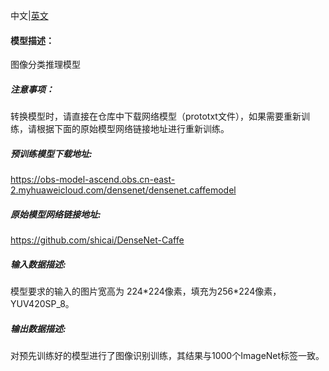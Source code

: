 中文|[英文](README_en.md)
#### 模型描述：

图像分类推理模型

##### 注意事项：
转换模型时，请直接在仓库中下载网络模型（prototxt文件），如果需要重新训练，请根据下面的原始模型网络链接地址进行重新训练。

##### 预训练模型下载地址:
https://obs-model-ascend.obs.cn-east-2.myhuaweicloud.com/densenet/densenet.caffemodel

##### 原始模型网络链接地址:
https://github.com/shicai/DenseNet-Caffe

##### 输入数据描述:

模型要求的输入的图片宽高为 224\*224像素，填充为256\*224像素，YUV420SP_8。

##### 输出数据描述:

对预先训练好的模型进行了图像识别训练，其结果与1000个ImageNet标签一致。
